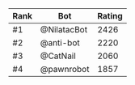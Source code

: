 Rank|Bot|Rating
---|---|---
#1|@NilatacBot|2426
#2|@anti-bot|2220
#3|@CatNail|2060
#4|@pawnrobot|1857

